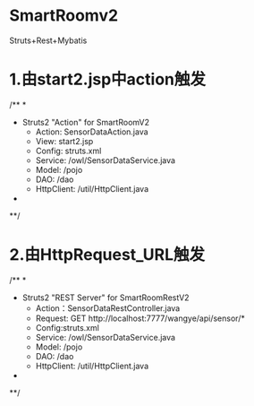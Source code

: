 # SmartRoomv2
Struts+Rest+Mybatis

# 1.由start2.jsp中action触发

/**
 * 
 * Struts2 "Action" for SmartRoomV2
    - Action: SensorDataAction.java
    - View: start2.jsp
    - Config: struts.xml
    - Service: /owl/SensorDataService.java
    - Model: /pojo
    - DAO: /dao
    - HttpClient: /util/HttpClient.java
 * 
 **/
 
 
 # 2.由HttpRequest_URL触发
 
 /**
 * 
 * Struts2 "REST Server" for SmartRoomRestV2
    - Action：SensorDataRestController.java
    - Request: GET http://localhost:7777/wangye/api/sensor/*
    - Config:struts.xml
    - Service: /owl/SensorDataService.java
    - Model: /pojo
    - DAO: /dao
    - HttpClient: /util/HttpClient.java
 * 
 **/
